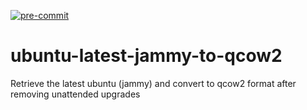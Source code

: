 [![pre-commit](https://github.com/ibm-xaas/ubuntu-latest-jammy-to-qcow2/actions/workflows/pre-commit.yml/badge.svg?branch=main)](https://github.com/ibm-xaas/ubuntu-latest-jammy-to-qcow2/actions/workflows/pre-commit.yml)
# ubuntu-latest-jammy-to-qcow2
Retrieve the latest ubuntu (jammy) and convert to qcow2 format after removing unattended upgrades
